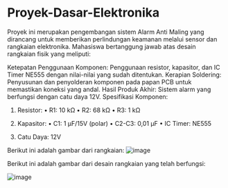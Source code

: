 # Proyek-Dasar-Elektronika

Proyek ini merupakan pengembangan sistem Alarm Anti Maling yang dirancang untuk memberikan perlindungan keamanan melalui sensor dan rangkaian elektronika. Mahasiswa bertanggung jawab atas desain rangkaian fisik yang meliputi:

Ketepatan Penggunaan Komponen: Penggunaan resistor, kapasitor, dan IC Timer NE555 dengan nilai-nilai yang sudah ditentukan.
Kerapian Soldering: Penyusunan dan penyolderan komponen pada papan PCB untuk memastikan koneksi yang andal.
Hasil Produk Akhir: Sistem alarm yang berfungsi dengan catu daya 12V.
Spesifikasi Komponen:

1.	Resistor:
•	R1: 10 kΩ
•	R2: 68 kΩ
•	R3: 1 kΩ

2.	Kapasitor:
•	C1: 1 µF/15V (polar)
•	C2-C3: 0,01 µF
•	IC Timer: NE555

3.	Catu Daya: 12V

Berikut ini adalah gambar dari rangkaian:
![image](https://github.com/user-attachments/assets/3195c303-fa01-4873-8bf8-a230e2c1aba1)

Berikut ini adalah gambar dari desain rangkaian yang telah berfungsi:

![image](https://github.com/user-attachments/assets/773e4569-5a9a-4d6f-b707-6251daa3c6cb)







